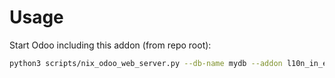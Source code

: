 # Usage

Start Odoo including this addon (from repo root):

```bash
python3 scripts/nix_odoo_web_server.py --db-name mydb --addon l10n_in_edi
```
